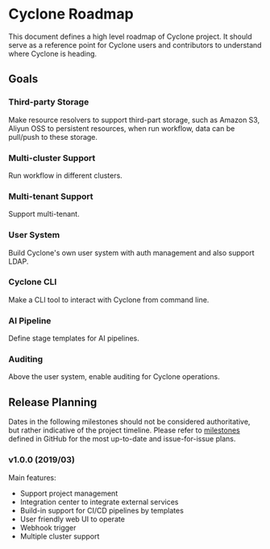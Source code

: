 # Cyclone Roadmap

This document defines a high level roadmap of Cyclone project. It should serve as a reference point for Cyclone users and contributors to understand where Cyclone is heading.

## Goals

### Third-party Storage

Make resource resolvers to support third-part storage, such as Amazon S3, Aliyun OSS to persistent resources, when run workflow, data can be pull/push to these storage. 

###  Multi-cluster Support

Run workflow in different clusters.

### Multi-tenant Support

Support multi-tenant.

### User System

Build Cyclone's own user system with auth management and also support LDAP.

### Cyclone CLI

Make a CLI tool to interact with Cyclone from command line.

### AI Pipeline

Define stage templates for AI pipelines.

### Auditing

Above the user system, enable auditing for Cyclone operations.

## Release Planning

Dates in the following milestones should not be considered authoritative, but rather indicative of the project timeline. Please refer to [milestones](https://github.com/caicloud/cyclone/milestones) defined in GitHub for the most up-to-date and issue-for-issue plans.

### v1.0.0 (2019/03)

Main features:
- Support project management
- Integration center to integrate external services
- Build-in support for CI/CD pipelines by templates
- User friendly web UI to operate
- Webhook trigger
- Multiple cluster support